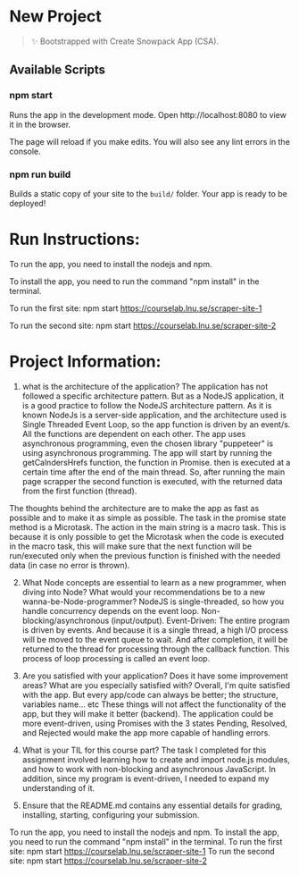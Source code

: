 # New Project

> ✨ Bootstrapped with Create Snowpack App (CSA).

## Available Scripts

### npm start

Runs the app in the development mode.
Open http://localhost:8080 to view it in the browser.

The page will reload if you make edits.
You will also see any lint errors in the console.

### npm run build

Builds a static copy of your site to the `build/` folder.
Your app is ready to be deployed!

# Run Instructions:
To run the app, you need to install the nodejs and npm.

To install the app, you need to run the command "npm install" in the terminal.

To run the first site:
npm start https://courselab.lnu.se/scraper-site-1

To run the second site:
npm start https://courselab.lnu.se/scraper-site-2

# Project Information:

1. what is the architecture of the application?
The application has not followed a specific architecture pattern. But as a NodeJS application, it is a good practice to follow the NodeJS architecture pattern. As it is known NodeJs is a server-side application, and the architecture used is Single Threaded Event Loop, so the app function is driven by an event/s. All the functions are dependent on each other. The app uses asynchronous programming, even the chosen library "puppeteer" is using asynchronous programming. The app will start by running the getCalndersHrefs function, the function in Promise. then is executed at a certain time after the end of the main thread. So, after running the main page scrapper the second function is executed, with the returned data from the first function (thread).

The thoughts behind the architecture are to make the app as fast as possible and to make it as simple as possible. The task in the promise state method is a Microtask. The action in the main string is a macro task. This is because it is only possible to get the Microtask when the code is executed in the macro task, this will make sure that the next function will be run/executed only when the previous function is finished with the needed data (in case no error is thrown).

2. What Node concepts are essential to learn as a new programmer, when diving into Node? What would your recommendations be to a new wanna-be-Node-programmer?
NodeJS is single-threaded, so how you handle concurrency depends on the event loop. Non-blocking/asynchronous (input/output). Event-Driven: The entire program is driven by events. And because it is a single thread, a high I/O process will be moved to the event queue to wait. And after completion, it will be returned to the thread for processing through the callback function. This process of loop processing is called an event loop.

3. Are you satisfied with your application? Does it have some improvement areas? What are you especially satisfied with? Overall, I'm quite satisfied with the app. But every app/code can always be better; the structure, variables name... etc These things will not affect the functionality of the app, but they will make it better (backend). The application could be more event-driven, using Promises with the 3 states Pending, Resolved, and Rejected would make the app more capable of handling errors.

4. What is your TIL for this course part? The task I completed for this assignment involved learning how to create and import node.js modules, and how to work with non-blocking and asynchronous JavaScript. In addition, since my program is event-driven, I needed to expand my understanding of it.

5. Ensure that the README.md contains any essential details for grading, installing, starting, configuring your submission.

To run the app, you need to install the nodejs and npm. To install the app, you need to run the command "npm install" in the terminal. To run the first site: npm start https://courselab.lnu.se/scraper-site-1 To run the second site: npm start https://courselab.lnu.se/scraper-site-2
